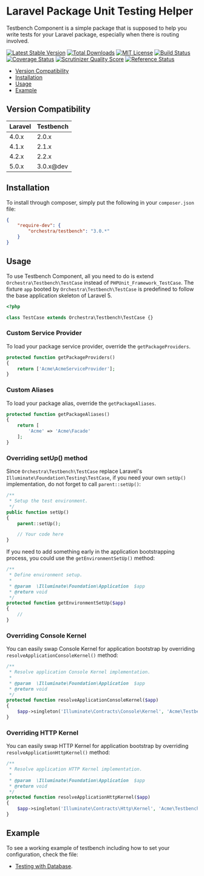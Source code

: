 Laravel Package Unit Testing Helper
==============

Testbench Component is a simple package that is supposed to help you write tests for your Laravel package, especially when there is routing involved.

[![Latest Stable Version](https://img.shields.io/github/release/orchestral/testbench.svg?style=flat)](https://packagist.org/packages/orchestra/testbench)
[![Total Downloads](https://img.shields.io/packagist/dt/orchestra/testbench.svg?style=flat)](https://packagist.org/packages/orchestra/testbench)
[![MIT License](https://img.shields.io/packagist/l/orchestra/testbench.svg?style=flat)](https://packagist.org/packages/orchestra/testbench)
[![Build Status](https://img.shields.io/travis/orchestral/testbench/master.svg?style=flat)](https://travis-ci.org/orchestral/testbench)
[![Coverage Status](https://img.shields.io/coveralls/orchestral/testbench/master.svg?style=flat)](https://coveralls.io/r/orchestral/testbench?branch=master)
[![Scrutinizer Quality Score](https://img.shields.io/scrutinizer/g/orchestral/testbench/master.svg?style=flat)](https://scrutinizer-ci.com/g/orchestral/testbench/)
[![Reference Status](https://www.versioneye.com/php/orchestra:testbench/reference_badge.svg?style=flat)](https://www.versioneye.com/php/orchestra:testbench/references)

* [Version Compatibility](#version-compatibility)
* [Installation](#installation)
* [Usage](#usage)
* [Example](#example)

## Version Compatibility

 Laravel  | Testbench
:---------|:----------
 4.0.x    | 2.0.x
 4.1.x    | 2.1.x
 4.2.x    | 2.2.x
 5.0.x    | 3.0.x@dev

## Installation

To install through composer, simply put the following in your `composer.json` file:

```json
{
	"require-dev": {
		"orchestra/testbench": "3.0.*"
	}
}
```


## Usage

To use Testbench Component, all you need to do is extend `Orchestra\Testbench\TestCase` instead of `PHPUnit_Framework_TestCase`. The fixture `app` booted by `Orchestra\Testbench\TestCase` is predefined to follow the base application skeleton of Laravel 5.

```php
<?php

class TestCase extends Orchestra\Testbench\TestCase {}

```

### Custom Service Provider

To load your package service provider, override the `getPackageProviders`.

```php
protected function getPackageProviders()
{
	return ['Acme\AcmeServiceProvider'];
}
```

### Custom Aliases

To load your package alias, override the `getPackageAliases`.

```php
protected function getPackageAliases()
{
	return [
		'Acme' => 'Acme\Facade'
	];
}
```

### Overriding setUp() method

Since `Orchestra\Testbench\TestCase` replace Laravel's `Illuminate\Foundation\Testing\TestCase`, if you need your own `setUp()` implementation, do not forget to call `parent::setUp()`:

```php
/**
 * Setup the test environment.
 */
public function setUp()
{
	parent::setUp();

	// Your code here
}
```

If you need to add something early in the application bootstrapping process, you could use the `getEnvironmentSetUp()` method:

```php
/**
 * Define environment setup.
 *
 * @param  \Illuminate\Foundation\Application  $app
 * @return void
 */
protected function getEnvironmentSetUp($app)
{
	//
}
```

### Overriding Console Kernel

You can easily swap Console Kernel for application bootstrap by overriding `resolveApplicationConsoleKernel()` method:

```php
/**
 * Resolve application Console Kernel implementation.
 *
 * @param  \Illuminate\Foundation\Application  $app
 * @return void
 */
protected function resolveApplicationConsoleKernel($app)
{
    $app->singleton('Illuminate\Contracts\Console\Kernel', 'Acme\Testbench\Console\Kernel');
}
```

### Overriding HTTP Kernel

You can easily swap HTTP Kernel for application bootstrap by overriding `resolveApplicationHttpKernel()` method:

```php
/**
 * Resolve application HTTP Kernel implementation.
 *
 * @param  \Illuminate\Foundation\Application  $app
 * @return void
 */
protected function resolveApplicationHttpKernel($app)
{
    $app->singleton('Illuminate\Contracts\Http\Kernel', 'Acme\Testbench\Http\Kernel');
}
```

## Example

To see a working example of testbench including how to set your configuration, check the file:

* [Testing with Database](tests/DatabaseFixtureTest.php).

